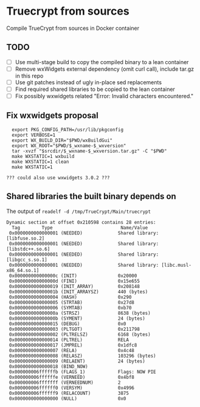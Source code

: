 # Truecrypt from sources
Compile TrueCrypt from sources in Docker container

## TODO

- [ ] Use multi-stage build to copy the compiled binary to a lean container
- [ ] Remove wxWidgets external dependency (omit curl call), include tar.gz in this repo
- [ ] Use git patches instead of ugly in-place sed replacements
- [ ] Find required shared libraries to be copied to the lean container
- [ ] Fix possibly wxwidgets related "Error: Invalid characters encountered."

## Fix wxwidgets proposal

```
  export PKG_CONFIG_PATH=/usr/lib/pkgconfig
  export VERBOSE=1
  export WX_BUILD_DIR="$PWD/wxBuildGui"
  export WX_ROOT="$PWD/$_wxname-$_wxversion"
  tar -xvzf "$srcdir/$_wxname-$_wxversion.tar.gz" -C "$PWD"
  make WXSTATIC=1 wxbuild
  make WXSTATIC=1 clean
  make WXSTATIC=1

??? could also use wxwidgets 3.0.2 ???
```

## Shared libraries the built binary depends on

The output of ```readelf -d /tmp/TrueCrypt/Main/truecrypt```

```
Dynamic section at offset 0x210598 contains 28 entries:
  Tag        Type                         Name/Value
 0x0000000000000001 (NEEDED)             Shared library: [libfuse.so.2]
 0x0000000000000001 (NEEDED)             Shared library: [libstdc++.so.6]
 0x0000000000000001 (NEEDED)             Shared library: [libgcc_s.so.1]
 0x0000000000000001 (NEEDED)             Shared library: [libc.musl-x86_64.so.1]
 0x000000000000000c (INIT)               0x20000
 0x000000000000000d (FINI)               0x15e655
 0x0000000000000019 (INIT_ARRAY)         0x208148
 0x000000000000001b (INIT_ARRAYSZ)       440 (bytes)
 0x0000000000000004 (HASH)               0x290
 0x0000000000000005 (STRTAB)             0x27d8
 0x0000000000000006 (SYMTAB)             0xb70
 0x000000000000000a (STRSZ)              8638 (bytes)
 0x000000000000000b (SYMENT)             24 (bytes)
 0x0000000000000015 (DEBUG)              0x0
 0x0000000000000003 (PLTGOT)             0x211798
 0x0000000000000002 (PLTRELSZ)           6168 (bytes)
 0x0000000000000014 (PLTREL)             RELA
 0x0000000000000017 (JMPREL)             0x1dfc8
 0x0000000000000007 (RELA)               0x4c48
 0x0000000000000008 (RELASZ)             103296 (bytes)
 0x0000000000000009 (RELAENT)            24 (bytes)
 0x0000000000000018 (BIND_NOW)           
 0x000000006ffffffb (FLAGS_1)            Flags: NOW PIE
 0x000000006ffffffe (VERNEED)            0x4bf8
 0x000000006fffffff (VERNEEDNUM)         2
 0x000000006ffffff0 (VERSYM)             0x4996
 0x000000006ffffff9 (RELACOUNT)          3875
 0x0000000000000000 (NULL)               0x0
 ```
